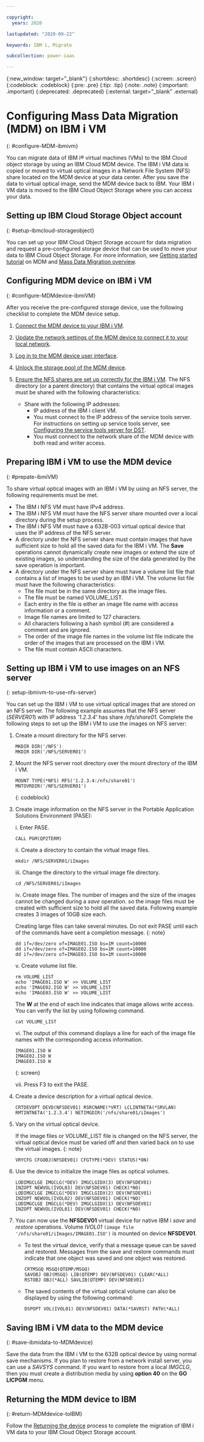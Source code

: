 ```yaml
---

copyright:
  years: 2020

lastupdated: "2020-09-22"

keywords: IBM i, Migrate

subcollection: power-iaas

---
```


{:new_window: target="_blank"}
{:shortdesc: .shortdesc}
{:screen: .screen}
{:codeblock: .codeblock}
{:pre: .pre}
{:tip: .tip}
{:note: .note}
{:important: .important}
{:deprecated: .deprecated}
{:external: target="_blank" .external}

# Configuring Mass Data Migration (MDM) on IBM i VM

{: #configure-MDM-ibmivm}

You can migrate data of IBM i&reg; virtual machines (VMs) to the IBM Cloud object storage by using an IBM Cloud MDM device. The IBM i VM data is copied or moved to virtual optical images in a Network File System (NFS) share located on the MDM device at your data center. After you save the data to virtual optical image, send the MDM device back to IBM. Your IBM i VM data is moved to the IBM Cloud Object Storage where you can access your data.

## Setting up IBM Cloud Storage Object account

{: #setup-ibmcloud-storageobject}

You can set up your IBM Cloud Object Storage account for data migration and request a pre-configured storage device that can be used to move your data to IBM Cloud Object Storage. For more information, see [Getting started tutorial](/docs/mass-data-migration?topic=mass-data-migration-getting-started-tutorial) on MDM and [Mass Data Migration overview](/docs/mass-data-migration?topic=mass-data-migration-overview).

## Configuring MDM device on IBM i VM
{: #configure-MDMdevice-ibmiVM}

After you receive the pre-configured storage device, use the following checklist to complete the MDM device setup.

1. [Connect the MDM device to your IBM i VM](/docs/mass-data-migration?topic=mass-data-migration-connect-device).

2. [Update the network settings of the MDM device to connect it to your local network](/docs/mass-data-migration?topic=mass-data-migration-ip-settings).

3. [Log in to the MDM device user interface](/docs/mass-data-migration?topic=mass-data-migration-access-ui).

4. [Unlock the storage pool of the MDM device](/docs/mass-data-migration?topic=mass-data-migration-unlock-storage-pool).

5. [Ensure the NFS shares are set up correctly for the IBM i VM](/docs/mass-data-migration?topic=mass-data-migration-connect-nfs-share). The NFS directory (or a parent directory) that contains the virtual optical images must be shared with the following characteristics:

   * Share with the following IP addresses:
     * IP address of the IBM i client VM.
     * You must connect to the IP address of the service tools server. For instructions on setting up service tools server, see [Configuring the service tools server for DST](https://www.ibm.com/support/knowledgecenter/ssw_ibm_i_74/rzamh/rzamhsrvtoolsrvr4dst.html).
     * You must connect to the network share of the MDM device with both read and writer access.

## Preparing IBM i VM to use the MDM device

{: #prepate-ibmiVM}

To share virtual optical images with an IBM i VM by using an NFS server, the following requirements must be met.

* The IBM i NFS VM must have IPv4 address.
* The IBM i NFS VM must have the NFS server share mounted over a local directory during the setup process.
* The IBM i NFS VM must have a 632B-003 virtual optical device that uses the IP address of the NFS server.
* A directory under the NFS server share must contain images that have sufficient size to hold all the saved data for the IBM i VM. The **Save** operations cannot dynamically create new images or extend the size of existing images, so understanding the size of the data generated by the save operation is important.
* A directory under the NFS server share must have a volume list file that contains a list of images to be used by an IBM i VM. The volume list file must have the following characteristics:
  * The file must be in the same directory as the image files.
  * The file must be named VOLUME_LIST.
  * Each entry in the file is either an image file name with access information or a comment.
  * Image file names are limited to 127 characters.
  * All characters following a hash symbol (#) are considered a comment and are ignored.
  * The order of the image file names in the volume list file indicate the order of the images that are processed on the IBM i VM.
  * The file must contain ASCII characters.

## Setting up IBM i VM to use images on an NFS server

{: setup-ibmivm-to-use-nfs-server}

You can set up the IBM i VM to use virtual optical images that are stored on an NFS server. The following example assumes that the NFS server (*SERVER01*) with IP address *'1.2.3.4'* has share */nfs/share01*. Complete the following steps to set up the IBM i VM to use the images on NFS server:

1. Create a mount directory for the NFS server.

    ```
    MKDIR DIR('/NFS')
    MKDIR DIR('/NFS/SERVER01')
    ```

2. Mount the NFS server root directory over the mount directory of the IBM i VM.

    ```
    MOUNT TYPE(*NFS) MFS('1.2.3.4:/nfs/share01') MNTOVRDIR('/NFS/SERVER01')
    ```
    {: codeblock}

3. Create image information on the NFS server in the Portable Application Solutions Environment (PASE):

   i. Enter PASE.

    ```
    CALL PGM(QP2TERM)
    ```

   ii. Create a directory to contain the virtual image files.

    ```
    mkdir /NFS/SERVER01/iImages
    ```

   iii. Change the directory to the virtual image file directory.

    ```
    cd /NFS/SERVER01/iImages
    ```

   iv. Create image files. The number of images and the size of the images cannot be changed during a *save* operation. so the image files must be created with sufficient size to hold all the saved data. Following example creates 3 images of 10GB size each.

   Creating large files can take several minutes. Do not exit PASE until each of the commands have sent a completion message.
   {: note}

    ```
    dd if=/dev/zero of=IMAGE01.ISO bs=1M count=10000
    dd if=/dev/zero of=IMAGE02.ISO bs=1M count=10000
    dd if=/dev/zero of=IMAGE03.ISO bs=1M count=10000
    ```

   v. Create volume list file.

    ```
    rm VOLUME_LIST
    echo 'IMAGE01.ISO W' >> VOLUME_LIST
    echo 'IMAGE02.ISO W' >> VOLUME_LIST
    echo 'IMAGE03.ISO W' >> VOLUME_LIST
    ```

   The **W** at the end of each line indicates that image allows write access. You can verify the list by using following command.

      ```
      cat VOLUME_LIST
      ```

   vi. The output of this command displays a line for each of the image file names with the corresponding access information.

    ```
    IMAGE01.ISO W
    IMAGE02.ISO W
    IMAGE03.ISO W
    ```
   {: screen}

   vii. Press F3 to exit the PASE.

4. Create a device description for a virtual optical device.

    ```
    CRTDEVOPT DEVD(NFSDEV01) RSRCNAME(*VRT) LCLINTNETA(*SRVLAN)
    RMTINTNETA('1.2.3.4') NETIMGDIR('/nfs/share01/iImages')
    ```

5. Vary on the virtual optical device.

   If the image files or VOLUME_LIST file is changed on the NFS server, the virtual optical device must be varied off and then varied back on to use the virtual images.
   {: note}

    ```
    VRYCFG CFGOBJ(NFSDEV01) CFGTYPE(*DEV) STATUS(*ON)
    ```

6. Use the device to initialize the image files as optical volumes.

    ```
    LODIMGCLGE IMGCLG(*DEV) IMGCLGIDX(3) DEV(NFSDEV01)
    INZOPT NEWVOL(IVOL03) DEV(NFSDEV01) CHECK(*NO)
    LODIMGCLGE IMGCLG(*DEV) IMGCLGIDX(2) DEV(NFSDEV01)
    INZOPT NEWVOL(IVOL02) DEV(NFSDEV01) CHECK(*NO)`
    LODIMGCLGE IMGCLG(*DEV) IMGCLGIDX(1) DEV(NFSDEV01) 
    INZOPT NEWVOL(IVOL01) DEV(NFSDEV01) CHECK(*NO)
    ```

7. You can now use the **NFSDEV01** virtual device for native IBM i *save* and *restore* operations. Volume *IVOL01* `(image file '/nfs/share01/iImages/IMAGE01.ISO')` is mounted on device **NFSDEV01**.

   * To test the virtual device, verify that a message queue can be saved and restored. Messages from the save and restore commands must indicate that one object was saved and one object was restored.

      ```
      CRTMSGQ MSGQ(QTEMP/MSGQ)
      SAVOBJ OBJ(MSGQ) LIB(QTEMP) DEV(NFSDEV01) CLEAR(*ALL)
      RSTOBJ OBJ(*ALL) SAVLIB(QTEMP) DEV(NFSDEV01)
      ```

   * The saved contents of the virtual optical volume can also be displayed by using the following command:

      ```
      DSPOPT VOL(IVOL01) DEV(NFSDEV01) DATA(*SAVRST) PATH(*ALL)
      ```

## Saving IBM i VM data to the MDM device
{: #save-ibmidata-to-MDMdevice}

Save the data from the IBM i VM to the 632B optical device by using normal save mechanisms. If you plan to restore from a network install server, you can use a *SAVSYS* command. If you want to restore from a local *IMGCLG*, then you must create a distribution media by using **option 40** on the **GO LICPGM** menu.

## Returning the MDM device to IBM
{: #return-MDMdevice-toIBM}

Follow the [Returning the device](/docs/mass-data-migration?topic=mass-data-migration-return-device) process to complete the migration of IBM i VM data to your IBM Cloud Object Storage account.

